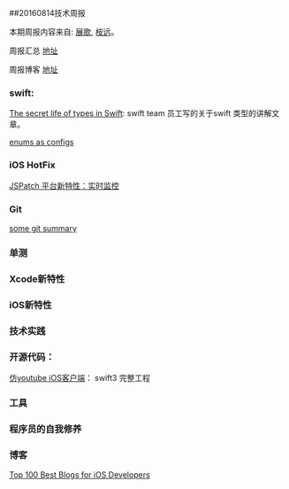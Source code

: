 
##20160814技术周报

本期周报内容来自: [展歌](https://github.com/eggInBlack), [桉远](https://github.com/AnYuan)。

周报汇总 [地址](https://github.com/BaiduHiDeviOS/iOS-Tech-Weekly)

周报博客 [地址](http://baiduhidevios.github.io/)

### swift:

[The secret life of types in Swift](https://medium.com/@slavapestov/the-secret-life-of-types-in-swift-ff83c3c000a5#.yq90g5bq9): swift team 员工写的关于swift 类型的讲解文章。

[enums as configs](http://www.jessesquires.com/enums-as-configs/)

### iOS HotFix
[JSPatch 平台新特性：实时监控](http://jspatch.com/Docs/monitor?sukey=3997c0719f151520ab00603b2cde8a85e49ef9df3e5939d88d3508acfaf2ccf7b853de9807f35857be4a86e5f7fa8161)


### Git
[some git summary](http://hujiaweibujidao.github.io/blog/2016/08/02/some-git-summary/)

### 单测



### Xcode新特性


### iOS新特性


### 技术实践


### 开源代码：

[仿youtube iOS客户端](https://github.com/aslanyanhaik/youtube-iOS)： swift3 完整工程







### 工具




### 程序员的自我修养



### 博客

[Top 100 Best Blogs for iOS Developers](http://www.softwarehow.com/best-blogs-for-ios-developers/)
